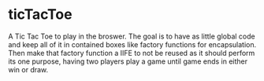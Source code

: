 # ticTacToe

A Tic Tac Toe to play in the broswer. The goal is to have as little global code and keep all of it in contained boxes like factory functions for encapsulation. Then make that factory function a IIFE to not be reused as it should perform its one purpose, having two players play a game until game ends in either win or draw.
